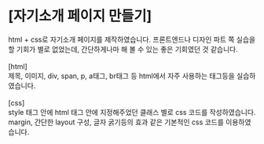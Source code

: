 # [자기소개 페이지 만들기] <br/>
 
html + css로 자기소개 페이지를 제작하였습니다. 프론트엔드나 디자인 파트 쪽 실습을 할 기회가 별로 없었는데, 간단하게나마 해 볼 수 있는 좋은 기회였던 것 같습니다. <br/>
<br/>
[html]<br/>
제목, 이미지, div, span, p, a태그, br태그 등 html에서 자주 사용하는 태그등을 실습하였습니다. <br/>
<br/>
[css] </br>
style 태그 안에 html 태그 안에 지정해주었던 클래스 별로 css 코드를 작성하였습니다. </br>
margin, 간단한 layout 구성, 글자 굵기등의 효과 같은 기본적인 css 코드를 이용하였습니다. 
